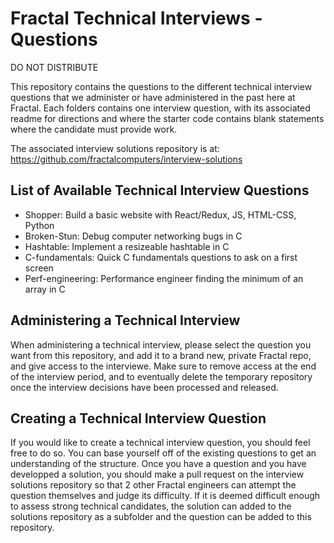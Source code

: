 # Fractal Technical Interviews - Questions

DO NOT DISTRIBUTE

This repository contains the questions to the different technical interview questions that we administer or have administered in the past here at Fractal. Each folders contains one interview question, with its associated readme for directions and where the starter code contains blank statements where the candidate must provide work.

The associated interview solutions repository is at: https://github.com/fractalcomputers/interview-solutions

## List of Available Technical Interview Questions
- Shopper: Build a basic website with React/Redux, JS, HTML-CSS, Python
- Broken-Stun: Debug computer networking bugs in C
- Hashtable: Implement a resizeable hashtable in C
- C-fundamentals: Quick C fundamentals questions to ask on a first screen
- Perf-engineering: Performance engineer finding the minimum of an array in C

## Administering a Technical Interview

When administering a technical interview, please select the question you want from this repository, and add it to a brand new, private Fractal repo, and give access to the interviewe. Make sure to remove access at the end of the interview period, and to eventually delete the temporary repository once the interview decisions have been processed and released.

## Creating a Technical Interview Question

If you would like to create a technical interview question, you should feel free to do so. You can base yourself off of the existing questions to get an understanding of the structure. Once you have a question and you have developped a solution, you should make a pull request on the interview solutions repository so that 2 other Fractal engineers can attempt the question themselves and judge its difficulty. If it is deemed difficult enough to assess strong technical candidates, the solution can added to the solutions repository as a subfolder and the question can be added to this repository.
